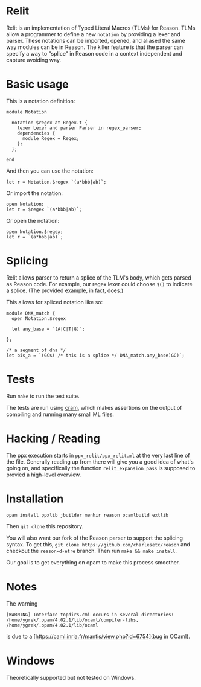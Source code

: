 # Relit

Relit is an implementation of Typed Literal Macros (TLMs) for Reason.
TLMs allow a programmer to define a new `notation` by providing a lexer
and parser. These notations can be imported, opened, and aliased the same
way modules can be in Reason. The killer feature is that the parser
can specify a way to "splice" in Reason code in a context independent
and capture avoiding way.

# Basic usage


This is a notation definition:
```reason
module Notation 

  notation $regex at Regex.t {
    lexer Lexer and parser Parser in regex_parser;
    dependencies {
      module Regex = Regex;
    };
  };

end
```

And then you can use the notation:
```reason
let r = Notation.$regex `(a*bbb|ab)`;
```

Or import the notation:
```reason
open Notation;
let r = $regex `(a*bbb|ab)`;
```

Or open the notation:
```reason
open Notation.$regex;
let r = `(a*bbb|ab)`;
```

# Splicing

Relit allows parser to return a splice of the TLM's body, which gets parsed
as Reason code. For example, our regex lexer could choose `$()` to indicate a splice.
(The provided example, in fact, does.)

This allows for spliced notation like so:

```reason
module DNA_match {
  open Notation.$regex

  let any_base = `(A|C|T|G)`;

};

/* a segment of dna */
let bis_a = `(GC$( /* this is a splice */ DNA_match.any_base)GC)`;
```

# Tests

Run `make` to run the test suite.

The tests are run using [cram](https://bitheap.org/cram/), which makes
assertions on the output of compiling and running many small ML files.

# Hacking / Reading

The ppx execution starts in `ppx_relit/ppx_relit.ml` at the very last line
of the file. Generally reading up from there will give you a good idea
of what's going on, and specifically the function `relit_expansion_pass`
is supposed to provied a high-level overview.

# Installation

```opam install ppxlib jbuilder menhir reason ocamlbuild extlib```

Then `git clone` this repository.

You will also want our fork of the Reason parser to support the
splicing syntax. To get this, `git clone https://github.com/charlesetc/reason`
and checkout the `reason-d-etre` branch. Then run `make && make install`.

Our goal is to get everything on opam to make this process smoother.

# Notes
The warning 

```[WARNING] Interface topdirs.cmi occurs in several directories: /home/ygrek/.opam/4.02.1/lib/ocaml/compiler-libs, /home/ygrek/.opam/4.02.1/lib/ocaml```

is due to a [https://caml.inria.fr/mantis/view.php?id=6754](bug in OCaml).

# Windows

Theoretically supported but not tested on Windows.
